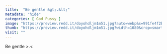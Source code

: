 ```yaml
---
title:  "Be gentle &gt;.&lt;"
metadate: "hide"
categories: [ God Pussy ]
image: "https://preview.redd.it/doyohdljm1m51.jpg?auto=webp&s=991fe4f2bc9f4826397fbce06dcb6e754f7fc896"
thumb: "https://preview.redd.it/doyohdljm1m51.jpg?width=1080&crop=smart&auto=webp&s=54eaab5fa0dacf1c6885aea6f81eb936f1151886"
visit: ""
---
```

Be gentle &gt;.&lt;
